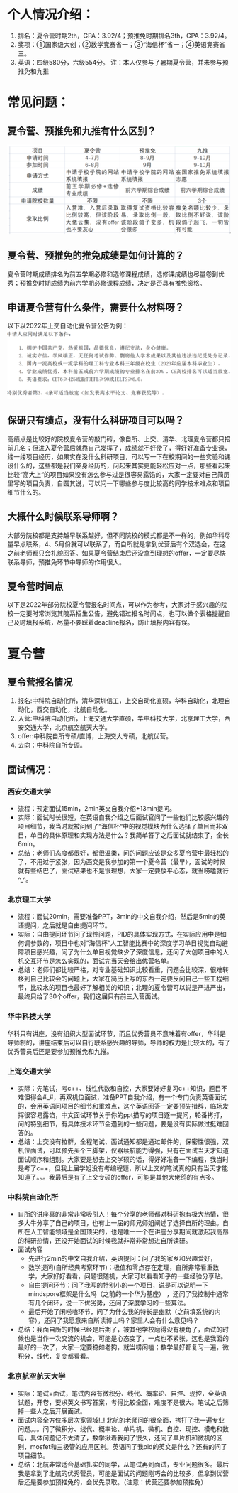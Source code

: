 # 个人情况介绍：
1. 排名：夏令营时期2th，GPA：3.92/4；预推免时期排名3th，GPA：3.92/4。
2. 奖项：①国家级大创；②数学竞赛省一；③“海信杯”省一；④英语竞赛省三。
3. 英语：四级580分，六级554分。 
注：本人仅参与了暑期夏令营，并未参与预推免和九推
# 常见问题：
## 夏令营、预推免和九推有什么区别？
![夏令营、预推免、九推区别](./imgs/%E5%A4%8F%E4%BB%A4%E8%90%A5_%E9%A2%84%E6%8E%A8%E5%85%8D_%E4%B9%9D%E6%8E%A8%E5%8C%BA%E5%88%AB.png)
## 夏令营、预推免的推免成绩是如何计算的？
夏令营时期成绩排名为前五学期必修和选修课程成绩，选修课成绩也尽量卷到优秀；预推免时期成绩为前六学期必修课程成绩，决定是否具有推免资格。
## 申请夏令营有什么条件，需要什么材料呀？
以下以2022年上交自动化夏令营公告为例：
![上交入营条件](./imgs/%E4%B8%8A%E4%BA%A4%E5%85%A5%E8%90%A5%E6%9D%A1%E4%BB%B6.png)
## 保研只有绩点，没有什么科研项目可以吗？
高绩点是比较好的院校夏令营的敲门砖，像自所、上交、清华、北理夏令营都只招前几名；但进入夏令营后就靠自己发挥了，成绩就不好使了，得好好准备专业课，缕一缕项目经历，如果实在没什么科研项目，可以写一下在校期间的一些实验和课设什么的，这些都是我们亲身经历的，问起来其实更能轻松应对一点，那些看起来比较“高大上“的项目如果没有怎么参与过是很容易露馅的，大家一定要对自己简历里写的项目负责，自圆其说，可以问一下哪些参与度比较高的同学技术难点和项目细节什么的。
## 大概什么时候联系导师啊？
大部分院校都是支持越早联系越好，但不同院校的模式都是不一样的，例如华科尽量早点联系，4、5月份就可以联系了，而自所就是拿到优营后有个双选会，在这之前老师都只会礼貌回答。如果夏令营结束后还没拿到理想的offer，一定要尽快联系导师，预推免环节中导师的作用很大。
## 夏令营时间点
以下是2022年部分院校夏令营报名时间点，可以作为参考，大家对于感兴趣的院校一定要时常浏览其院系招生公告，避免错过报名时间点，也可以做个表格提醒自己及时填报系统，尽量不要踩着deadline报名，防止填报内容有误。
 
# 夏令营
## 夏令营报名情况
1. 报名:中科院自动化所，清华深圳信工，上交自动化直硕，华科自动化，北理自动化，西交自动化，北航自动化。
2. 入营:中科院自动化所，上海交通大学直硕，华中科技大学，北京理工大学，西安交通大学，北京航空航天大学。
3. offer:中科院自所专硕/直博，上海交大专硕，北航优营。
4. 去向：中科院自所专硕。
## 面试情况：
### 西安交通大学
- 流程：预定面试15min，2min英文自我介绍+13min提问。
- 实际：面试时长很短，在英语自我介绍之后面试官问了一些他们比较感兴趣的项目细节，我当时就被问到了“海信杯“中的视觉模块为什么选择了单目而非双目，单目的具体原理和实现方法是什么？我简单答了之后面试就结束了，全长6min。
- 总结：老师们态度都很好，都很温柔，问的问题应该是众多夏令营中最轻松的了，不用过于紧张，因为西交是我参加的第一个夏令营（最早），面试的时候就有些结巴了，面试结果也不是很理想，大家一定要放平心态，就当唠嗑就行^_^。
### 北京理工大学
- 流程：面试20min，需要准备PPT，3min的中文自我介绍，然后是5min的英语提问，之后就是自由提问环节。
- 实际：自由提问环节问了现控问题，PID的具体实现方式，在实际应用中是如何调参数的，项目中也对“海信杯“人工智能比赛中的深度学习单目视觉自动避障项目感兴趣，问了为什么单目视觉缺少了深度信息，还问了大创项目中的人机交互环节是怎么实现的，面试完当天会给出优营名单。
- 总结：老师们都比较严格，对专业基础知识比较看重，问题会比较深，很难转移到自己比较会的问题上，大家在简历上写的东西一定要反问自己一些工程细节，比较水的项目也最好了解相关的知识；北理的夏令营可以说是严进严出，最终只给了30个offer，我们这届只有前三入营面试。
### 华中科技大学
华科只有讲座，没有组织大型面试环节，而且优秀营员不意味着有offer，华科是导师制的，讲座结束后可以自行联系感兴趣的导师，导师的权力是比较大的，有了优秀营员后还是要参加预推免和九推。
### 上海交通大学
- 实际：先笔试，考c++、线性代数和自控，大家要好好复习c++知识，题目不难但得会#_#，再双机位面试，准备PPT自我介绍，有一个专门负责英语面试的，会用英语问项目的细节和重难点，这个英语回答一定要预先措辞，临场发挥很容易露馅，中文面试环节关于你的ppt描写的项目逐一提问，轮番拷打，问的特别细节，有具体技术环节会遇到的一些问题，要是没有实际做过挺难回答的。
- 总结：上交没有拉群，全程笔试、面试通知都是通过邮件的，保密性很强，双机位面试，可以预先买个三脚架，仪器续航能力得强，只有在面试当天才知道面试顺序和组别。大家要是想去上交学硕的话，得好好准备一下编程，我当时是考了c++，但我上届学姐没有考编程题，所以上交的笔试真的只有当天才能知道了。。。我最后是有了上交专硕的offer，可能是其他大佬鸽的有点多。
### 中科院自动化所
- 自所的讲座真的非常非常吸引人！每个分享的老师都对科研抱有极大热情，很多大牛分享了自己的项目，也有上一届的师兄师姐阐述了选择自所的理由。自所在人工智能领域是全国顶尖的，也是唯一一个在讲座分享期间就激起我高昂的科研热情，还没开始面试的时候我就非常非常想进自所读研。
- 面试内容
  - 先进行2min的中文自我介绍，英语提问：问了我的家乡和兴趣爱好， 
  - 数学提问(自所经典考察环节)：极值和零点存在定理，自所非常看重数学，大家好好看看，问题很随机，大家可以看看知乎的一些经验分享贴。
  - 自由提问环节：问了我写的特别小的一个项目，说是可以说明一下mindspore框架是什么吗（之前的一个华为基座） ，还问了我控制中通常有几个闭环，说一下优劣势，还问了深度学习的一些算法。
  - 最后开始了闲唠嗑环节，问了为什么我的特长是幽默（之前填系统的内容），还问了我愿意来自所读博士吗？家里人会有什么意见吗？
- 总结：我面自所的时候已经是后期了，被其他学校磨得没有棱角了，面试的时候也是当作一次交流的机会，可能是心态变了，一点也不紧张，这也是我面的最好的一次了，大家一定要稳如老狗，就当唠闲嗑；数学最好都复习一遍，微积分，线代，复变都看看。
### 北京航空航天大学
- 实际：笔试+面试，笔试内容有微积分、线代、概率论、自控、现控，全英语试题，开卷，要求英文书写答案，考得比较全面，难度不是很大。笔试之后筛掉一些人之后开展面试。
- 面试内容全方位多层次宽领域!_! 北航的老师问的很全面，拷打了我一遍专业问题。。。问了微积分、线代、概率论、单片机、微机、自控、现控、模电和数电，具体问题记不太清了，数学揪着我问了很久，还问了单片机和微机的区别，mosfet和三极管的应用区别。英语问了我pid的英文是什么？还有的问了项目细节。
- 总结：北航非常适合基础扎实的同学，从笔试再到面试，专业问题很多。最后我是拿到了北航的优秀营员，可能是面试的问题刚巧会的比较多，但拿到优营后还是要参加预推免的，会优先录取。（注意：优营还要参加预推免）
